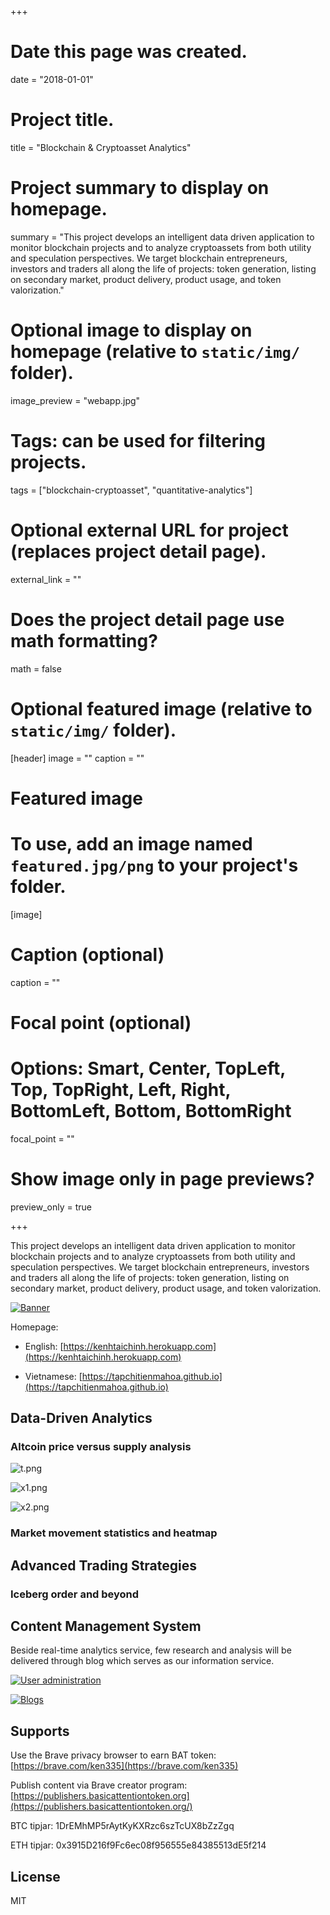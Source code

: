 +++
# Date this page was created.
date = "2018-01-01"

# Project title.
title = "Blockchain & Cryptoasset Analytics"

# Project summary to display on homepage.
summary = "This project develops an intelligent data driven application to monitor blockchain projects and to analyze cryptoassets from both utility and speculation perspectives. We target blockchain entrepreneurs, investors and traders all along the life of projects: token generation, listing on secondary market, product delivery, product usage, and token valorization."

# Optional image to display on homepage (relative to `static/img/` folder).
image_preview = "webapp.jpg"

# Tags: can be used for filtering projects.
tags = ["blockchain-cryptoasset", "quantitative-analytics"]

# Optional external URL for project (replaces project detail page).
external_link = ""

# Does the project detail page use math formatting?
math = false

# Optional featured image (relative to `static/img/` folder).
[header]
image = ""
caption = ""

# Featured image
# To use, add an image named `featured.jpg/png` to your project's folder. 
[image]
  # Caption (optional)
  caption = ""

  # Focal point (optional)
  # Options: Smart, Center, TopLeft, Top, TopRight, Left, Right, BottomLeft, Bottom, BottomRight
  focal_point = ""

  # Show image only in page previews?
  preview_only = true

+++

This project develops an intelligent data driven application to monitor blockchain projects and to analyze cryptoassets from both utility and speculation perspectives. We target blockchain entrepreneurs, investors and traders all along the life of projects: token generation, listing on secondary market, product delivery, product usage, and token valorization.

[![Banner](banner.png)](banner.png)

Homepage:

- English: [https://kenhtaichinh.herokuapp.com](https://kenhtaichinh.herokuapp.com)

- Vietnamese: [https://tapchitienmahoa.github.io](https://tapchitienmahoa.github.io)

## Data-Driven Analytics

### Altcoin price versus supply analysis

![t.png](t.png)

![x1.png](x1.png)

![x2.png](x2.png)

### Market movement statistics and heatmap

## Advanced Trading Strategies

### Iceberg order and beyond

## Content Management System

Beside real-time analytics service, few research and analysis will be delivered through blog which serves as our information service.

[![User administration](user.png)](user.png)

[![Blogs](blog.png)](blog.png)

## Supports

Use the Brave privacy browser to earn BAT token: [https://brave.com/ken335](https://brave.com/ken335)

Publish content via Brave creator program: [https://publishers.basicattentiontoken.org](https://publishers.basicattentiontoken.org/)

BTC tipjar: 1DrEMhMP5rAytKyKXRzc6szTcUX8bZzZgq

ETH tipjar: 0x3915D216f9Fc6ec08f956555e84385513dE5f214

## License

MIT